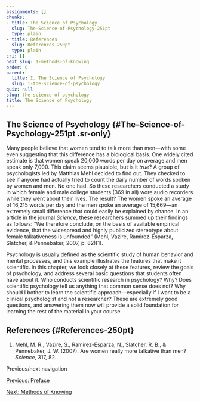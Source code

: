 ```yaml
---
assignments: []
chunks:
- title: The Science of Psychology
  slug: The-Science-of-Psychology-251pt
  type: plain
- title: References
  slug: References-250pt
  type: plain
cri: []
next_slug: 1-methods-of-knowing
order: 0
parent:
  title: I. The Science of Psychology
  slug: i-the-science-of-psychology
quiz: null
slug: the-science-of-psychology
title: The Science of Psychology
---
```


## The Science of Psychology {#The-Science-of-Psychology-251pt .sr-only} 

Many people believe that women tend to talk more than men—with some even suggesting that this difference has a biological basis. One widely cited estimate is that women speak 20,000 words per day on average and men speak only 7,000. This claim seems plausible, but is it _true_? A group of psychologists led by Matthias Mehl decided to find out. They checked to see if anyone had actually tried to count the daily number of words spoken by women and men. No one had. So these researchers conducted a study in which female and male college students (369 in all) wore audio recorders while they went about their lives. The result? The women spoke an average of 16,215 words per day and the men spoke an average of 15,669—an extremely small difference that could easily be explained by chance. In an article in the journal _Science_, these researchers summed up their findings as follows: “We therefore conclude, on the basis of available empirical evidence, that the widespread and highly publicized stereotype about female talkativeness is unfounded” (Mehl, Vazire, Ramirez-Esparza, Slatcher, & Pennebaker, 2007, p. 82)\[1\].  

Psychology is usually defined as the scientific study of human behavior and mental processes, and this example illustrates the features that make it scientific. In this chapter, we look closely at these features, review the goals of psychology, and address several basic questions that students often have about it. Who conducts scientific research in psychology? Why? Does scientific psychology tell us anything that common sense does not? Why should I bother to learn the scientific approach—especially if I want to be a clinical psychologist and not a researcher? These are extremely good questions, and answering them now will provide a solid foundation for learning the rest of the material in your course.

## References {#References-250pt} 

1.  Mehl, M. R., Vazire, S., Ramirez-Esparza, N., Slatcher, R. B., & Pennebaker, J. W. (2007). Are women really more talkative than men? _Science_, 317, 82. 

Previous/next navigation

[Previous: Preface](https://kpu.pressbooks.pub/psychmethods4e/front-matter/preface-4/ "Previous: Preface")

[Next: Methods of Knowing](https://kpu.pressbooks.pub/psychmethods4e/chapter/methods-of-knowing/ "Next: Methods of Knowing")

